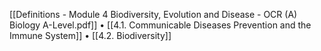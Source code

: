 [[Definitions - Module 4 Biodiversity, Evolution and Disease - OCR (A) Biology A-Level.pdf]]
•	[[4.1. Communicable Diseases Prevention and the Immune System]]
•	[[4.2. Biodiversity]]
